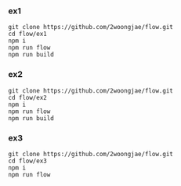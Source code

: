 ### ex1

```
git clone https://github.com/2woongjae/flow.git
cd flow/ex1
npm i
npm run flow
npm run build
```

### ex2

```
git clone https://github.com/2woongjae/flow.git
cd flow/ex2
npm i
npm run flow
npm run build
```

### ex3

```
git clone https://github.com/2woongjae/flow.git
cd flow/ex3
npm i
npm run flow
```
